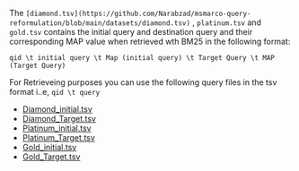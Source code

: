 The ```[diamond.tsv](https://github.com/Narabzad/msmarco-query-reformulation/blob/main/datasets/diamond.tsv)``` , ```platinum.tsv``` and ```gold.tsv``` contains the initial query and destination query and their corresponding MAP value when retrieved wth BM25 in the following format: 

```qid \t initial query \t Map (initial query) \t Target Query \t MAP (Target Query)```

For Retrieveing purposes you can use the following query files in the tsv format i..e, ```qid \t query```

- [Diamond_initial.tsv](https://github.com/Narabzad/msmarco-query-reformulation/blob/main/datasets/Diamond_initial.tsv)
- [Diamond_Target.tsv](https://github.com/Narabzad/msmarco-query-reformulation/blob/main/datasets/Diamond_target.tsv)
- [Platinum_initial.tsv](https://github.com/Narabzad/msmarco-query-reformulation/blob/main/datasets/Platinum_initial.tsv)
- [Platinum_Target.tsv](https://github.com/Narabzad/msmarco-query-reformulation/blob/main/datasets/Platinum_target.tsv)
- [Gold_initial.tsv](https://github.com/Narabzad/msmarco-query-reformulation/blob/main/datasets/Gold_initial.tsv)
- [Gold_Target.tsv](https://github.com/Narabzad/msmarco-query-reformulation/blob/main/datasets/Gold_target.tsv)
